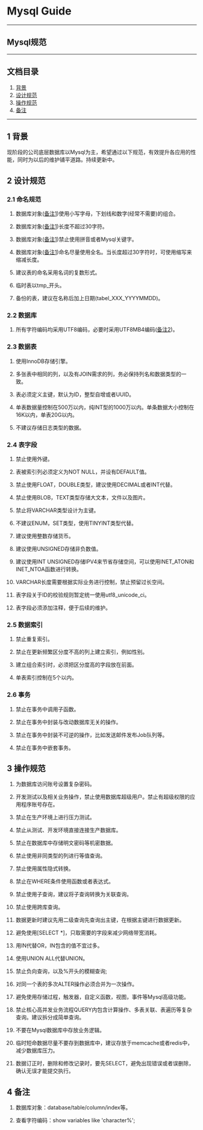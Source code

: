 # Mysql Guide

---	
## Mysql规范

---

## 文档目录
1. [背景](#1-背景)
1. [设计规范](#2-设计规范)
1. [操作规范](#3-操作规范)
1. [备注](#4-备注)

---
## 1 背景

现阶段的公司底层数据库以Mysql为主，希望通过以下规范，有效提升各应用的性能，同时为以后的维护铺平道路。持续更新中。

## 2 设计规范

### 2.1 命名规范

1. 数据库对象([备注1](#4-备注))使用小写字母，下划线和数字(经常不需要)的组合。

1. 数据库对象([备注1](#4-备注))长度不超过30字符。

1. 数据库对象([备注1](#4-备注))禁止使用拼音或者Mysql关键字。

1. 数据库对象([备注1](#4-备注))命名尽量使用全名。当长度超过30字符时，可使用缩写来缩减长度。

1. 建议表的命名采用名词的复数形式。

1. 临时表以tmp_开头。

1. 备份的表，建议在名称后加上日期(tabel\_XXX_YYYYMMDD)。

### 2.2 数据库

1. 所有字符编码均采用UTF8编码，必要时采用UTF8MB4编码([备注2](#4-备注))。

### 2.3 数据表

1. 使用InnoDB存储引擎。

1. 多张表中相同的列，以及有JOIN需求的列，务必保持列名和数据类型的一致。

1. 表必须定义主键，默认为ID，整型自增或者UUID。

1. 单表数据量控制在500万以内，纯INT型的1000万以内。单条数据大小控制在16K以内，单表20G以内。

1. 不建议存储日志类型的数据。

### 2.4 表字段

1. 禁止使用外键。

1. 表被索引列必须定义为NOT NULL，并设有DEFAULT值。

1. 禁止使用FLOAT，DOUBLE类型，建议使用DECIMAL或者INT代替。

1. 禁止使用BLOB，TEXT类型存储大文本，文件以及图片。

1. 禁止将VARCHAR类型设计为主键。

1. 不建议ENUM，SET类型，使用TINYINT类型代替。

1. 建议使用整数存储货币。

1. 建议使用UNSIGNED存储非负数值。

1. 建议使用INT UNSIGNED存储IPV4来节省存储空间，可以使用INET_ATON和INET_NTOA函数进行转换。

1. VARCHAR长度需要根据实际业务进行控制，禁止预留过长空间。

1. 表字段关于ID的校验规则暂定统一使用utf8_unicode_ci。

1. 表字段必须添加注释，便于后续的维护。

### 2.5 数据索引

1. 禁止重复索引。

1. 禁止在更新频繁区分度不高的列上建立索引，例如性别。 

1. 建立组合索引时，必须把区分度高的字段放在前面。

1. 单表索引控制在5个以内。

### 2.6 事务

1. 禁止在事务中调用子函数。

1. 禁止在事务中封装与改动数据库无关的操作。

1. 禁止在事务中封装不可逆的操作，比如发送邮件发布Job队列等。

1. 禁止在事务中嵌套事务。

## 3 操作规范

1. 为数据库访问账号设置复杂密码。

1. 开发测试以及相关业务操作，禁止使用数据库超级用户。禁止有超级权限的应用程序账号存在。

1. 禁止在生产环境上进行压力测试。

1. 禁止从测试、开发环境直接连接生产数据库。 

1. 禁止在数据库中存储明文密码等机密数据。

1. 禁止使用非同类型的列进行等值查询。

1. 禁止使用属性隐式转换。

1. 禁止在WHERE条件使用函数或者表达式。

1. 禁止使用子查询，建议将子查询转换为关联查询。

1. 禁止使用跨库查询。

1. 数据更新时建议先用二级查询先查询出主键，在根据主键进行数据更新。

1. 避免使用[SELECT *]，只取需要的字段来减少网络带宽消耗。

1. 用IN代替OR，IN包含的值不宜过多。

1. 使用UNION ALL代替UNION。

1. 禁止负向查询，以及%开头的模糊查询;

1. 对同一个表的多次ALTER操作必须合并为一次操作。

1. 避免使用存储过程，触发器，自定义函数，视图，事件等Mysql高级功能。

1. 禁止核心高并发业务流程QUERY内包含计算操作、多表关联、表遍历等复杂查询。建议拆分成简单查询。

1. 不要在Mysql数据库中存放业务逻辑。

1. 临时短命数据尽量不要存到数据库中，建议存放于memcache或者redis中，减少数据库压力。

1. 数据订正时，删除和修改记录时，要先SELECT，避免出现错误或者误删除，确认无误才能提交执行。

## 4 备注

1. 数据库对象：database/table/column/index等。

1. 查看字符编码：show variables like 'character%';



